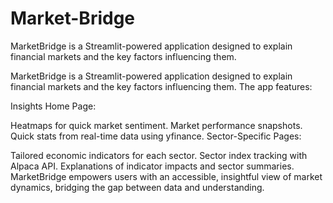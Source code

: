 # Market-Bridge
MarketBridge is a Streamlit-powered application designed to explain financial markets and the key factors influencing them.

MarketBridge is a Streamlit-powered application designed to explain financial markets and the key factors influencing them. The app features:

Insights Home Page:

Heatmaps for quick market sentiment.
Market performance snapshots.
Quick stats from real-time data using yfinance.
Sector-Specific Pages:

Tailored economic indicators for each sector.
Sector index tracking with Alpaca API.
Explanations of indicator impacts and sector summaries.
MarketBridge empowers users with an accessible, insightful view of market dynamics, bridging the gap between data and understanding.
